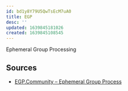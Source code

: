 ```yaml
---
id: bd1y8Y79U5QwTsEcM7uA0
title: EGP
desc: ''
updated: 1639845181026
created: 1639845108545
---
```


Ephemeral Group Processing

## Sources

* [EGP.Community – Ephemeral Group Process](http://egp.community/)
